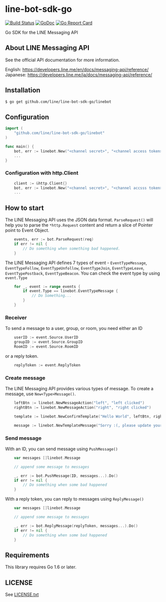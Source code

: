 # line-bot-sdk-go

[![Build Status](https://travis-ci.org/line/line-bot-sdk-go.svg?branch=master)](https://travis-ci.org/line/line-bot-sdk-go)
[![GoDoc](http://img.shields.io/badge/go-documentation-blue.svg?style=flat-square)](http://godoc.org/github.com/line/line-bot-sdk-go/linebot)
[![Go Report Card](https://goreportcard.com/badge/github.com/line/line-bot-sdk-go)](https://goreportcard.com/report/github.com/line/line-bot-sdk-go)

Go SDK for the LINE Messaging API


## About LINE Messaging API

See the official API documentation for more information.

English: https://developers.line.me/en/docs/messaging-api/reference/<br>
Japanese: https://developers.line.me/ja/docs/messaging-api/reference/

## Installation ##

```sh
$ go get github.com/line/line-bot-sdk-go/linebot
```

## Configuration ##

```go
import (
	"github.com/line/line-bot-sdk-go/linebot"
)

func main() {
	bot, err := linebot.New("<channel secret>", "<channel access token>")
	...
}

```

### Configuration with http.Client ###

```go
	client := &http.Client{}
	bot, err := linebot.New("<channel secret>", "<channel accsss token>", linebot.WithHTTPClient(client))
	...
```

## How to start ##

The LINE Messaging API uses the JSON data format.
```ParseRequest()``` will help you to parse the ```*http.Request``` content and return a slice of Pointer point to Event Object.

```go
	events, err := bot.ParseRequest(req)
	if err != nil {
		// Do something when something bad happened.
	}
```

The LINE Messaging API defines 7 types of event - ```EventTypeMessage```, ```EventTypeFollow```, ```EventTypeUnfollow```, ```EventTypeJoin```, ```EventTypeLeave```, ```EventTypePostback```, ```EventTypeBeacon```. You can check the event type by using ```event.Type```

```go
	for _, event := range events {
		if event.Type == linebot.EventTypeMessage {
			// Do Something...
		}
	}
```

### Receiver ###

To send a message to a user, group, or room, you need either an ID

```go
	userID := event.Source.UserID
	groupID := event.Source.GroupID
	RoomID := event.Source.RoomID
```

or a reply token.

```go
	replyToken := event.ReplyToken
```

### Create message ###

The LINE Messaging API provides various types of message. To create a message, use ```New<Type>Message()```.

```go
	leftBtn := linebot.NewMessageAction("left", "left clicked")
	rightBtn := linebot.NewMessageAction("right", "right clicked")

	template := linebot.NewConfirmTemplate("Hello World", leftBtn, rightBtn)

	message := linebot.NewTemplateMessage("Sorry :(, please update your app.", template)
```

### Send message ###

With an ID, you can send message using ```PushMessage()```

```go
	var messages []linebot.Message

	// append some message to messages

	_, err := bot.PushMessage(ID, messages...).Do()
	if err != nil {
		// Do something when some bad happened
	}
```

With a reply token, you can reply to messages using ```ReplyMessage()```

```go
	var messages []linebot.Message

	// append some message to messages

	_, err := bot.ReplyMessage(replyToken, messages...).Do()
	if err != nil {
		// Do something when some bad happened
	}
```

## Requirements

This library requires Go 1.6 or later.

## LICENSE

See [LICENSE.txt](LICENSE.txt)
